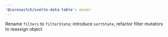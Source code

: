 ```yaml
---
'@careswitch/svelte-data-table': minor
---
```


Rename `filters` to `filterState`; introduce `sortState`, refactor filter mutators to reassign object
